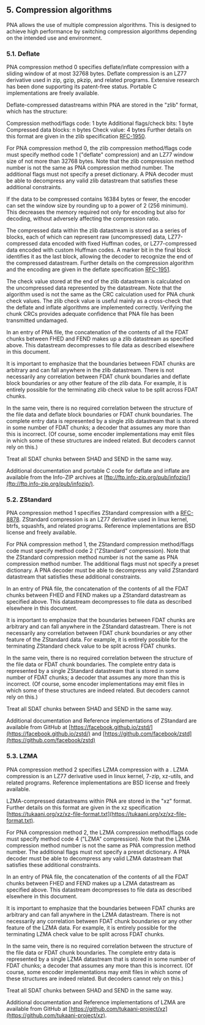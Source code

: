 ## 5. Compression algorithms

PNA allows the use of multiple compression algorithms. This is designed to achieve high performance by switching compression algorithms depending on the intended use and environment.

### 5.1. Deflate

PNA compression method 0 specifies deflate/inflate compression with a sliding window of at most 32768 bytes. Deflate compression is an LZ77 derivative used in zip, gzip, pkzip, and related programs. Extensive research has been done supporting its patent-free status. Portable C implementations are freely available.

Deflate-compressed datastreams within PNA are stored in the "zlib" format, which has the structure:

   Compression method/flags code: 1 byte
   Additional flags/check bits:   1 byte
   Compressed data blocks:        n bytes
   Check value:                   4 bytes
Further details on this format are given in the zlib specification [RFC-1950](../references/index.md#rfc-1950).

For PNA compression method 0, the zlib compression method/flags code must specify method code 1 ("deflate" compression) and an LZ77 window size of not more than 32768 bytes. Note that the zlib compression method number is not the same as PNA compression method number. The additional flags must not specify a preset dictionary. A PNA decoder must be able to decompress any valid zlib datastream that satisfies these additional constraints.

If the data to be compressed contains 16384 bytes or fewer, the encoder can set the window size by rounding up to a power of 2 (256 minimum). This decreases the memory required not only for encoding but also for decoding, without adversely affecting the compression ratio.

The compressed data within the zlib datastream is stored as a series of blocks, each of which can represent raw (uncompressed) data, LZ77-compressed data encoded with fixed Huffman codes, or LZ77-compressed data encoded with custom Huffman codes. A marker bit in the final block identifies it as the last block, allowing the decoder to recognize the end of the compressed datastream. Further details on the compression algorithm and the encoding are given in the deflate specification [RFC-1951](../references/index.md#rfc-1951).

The check value stored at the end of the zlib datastream is calculated on the uncompressed data represented by the datastream. Note that the algorithm used is not the same as the CRC calculation used for PNA chunk check values. The zlib check value is useful mainly as a cross-check that the deflate and inflate algorithms are implemented correctly. Verifying the chunk CRCs provides adequate confidence that PNA file has been transmitted undamaged.

In an entry of PNA file, the concatenation of the contents of all the FDAT chunks between FHED and FEND makes up a zlib datastream as specified above. This datastream decompresses to file data as described elsewhere in this document.

It is important to emphasize that the boundaries between FDAT chunks are arbitrary and can fall anywhere in the zlib datastream. There is not necessarily any correlation between FDAT chunk boundaries and deflate block boundaries or any other feature of the zlib data. For example, it is entirely possible for the terminating zlib check value to be split across FDAT chunks.

In the same vein, there is no required correlation between the structure of the file data and deflate block boundaries or FDAT chunk boundaries. The complete entry data is represented by a single zlib datastream that is stored in some number of FDAT chunks; a decoder that assumes any more than this is incorrect. (Of course, some encoder implementations may emit files in which some of these structures are indeed related. But decoders cannot rely on this.)

Treat all SDAT chunks between SHAD and SEND in the same way.

Additional documentation and portable C code for deflate and inflate are available from the Info-ZIP archives at [ftp://ftp.info-zip.org/pub/infozip/](ftp://ftp.info-zip.org/pub/infozip/).

### 5.2. ZStandard

PNA compression method 1 specifies ZStandard compression with a [RFC-8878](../references/index.md#rfc-8878). ZStandard compression is an LZ77 derivative used in linux kernel, btrfs, squashfs, and related programs. Reference implementations are BSD license and freely available.

For PNA compression method 1, the ZStandard compression method/flags code must specify method code 2 ("ZStandard" compression). Note that the ZStandard compression method number is not the same as PNA compression method number. The additional flags must not specify a preset dictionary. A PNA decoder must be able to decompress any valid ZStandard datastream that satisfies these additional constraints.

In an entry of PNA file, the concatenation of the contents of all the FDAT chunks between FHED and FEND makes up a ZStandard datastream as specified above. This datastream decompresses to file data as described elsewhere in this document.

It is important to emphasize that the boundaries between FDAT chunks are arbitrary and can fall anywhere in the ZStandard datastream. There is not necessarily any correlation between FDAT chunk boundaries or any other feature of the ZStandard data. For example, it is entirely possible for the terminating ZStandard check value to be split across FDAT chunks.

In the same vein, there is no required correlation between the structure of the file data or FDAT chunk boundaries. The complete entry data is represented by a single ZStandard datastream that is stored in some number of FDAT chunks; a decoder that assumes any more than this is incorrect. (Of course, some encoder implementations may emit files in which some of these structures are indeed related. But decoders cannot rely on this.)

Treat all SDAT chunks between SHAD and SEND in the same way.

Additional documentation and Reference implementations of ZStandard are available from GitHub at [https://facebook.github.io/zstd/](https://facebook.github.io/zstd/) and [https://github.com/facebook/zstd](https://github.com/facebook/zstd)

### 5.3. LZMA

PNA compression method 2 specifies LZMA compression with a [](). LZMA compression is an LZ77 derivative used in linux kernel, 7-zip, xz-utils, and related programs. Reference implementations are BSD license and freely available.

LZMA-compressed datastreams within PNA are stored in the "xz" format.
Further details on this format are given in the xz specification [https://tukaani.org/xz/xz-file-format.txt](https://tukaani.org/xz/xz-file-format.txt).

For PNA compression method 2, the LZMA compression method/flags code must specify method code 4 ("LZMA" compression). Note that the LZMA compression method number is not the same as PNA compression method number. The additional flags must not specify a preset dictionary. A PNA decoder must be able to decompress any valid LZMA datastream that satisfies these additional constraints.

In an entry of PNA file, the concatenation of the contents of all the FDAT chunks between FHED and FEND makes up a LZMA datastream as specified above. This datastream decompresses to file data as described elsewhere in this document.

It is important to emphasize that the boundaries between FDAT chunks are arbitrary and can fall anywhere in the LZMA datastream. There is not necessarily any correlation between FDAT chunk boundaries or any other feature of the LZMA data. For example, it is entirely possible for the terminating LZMA check value to be split across FDAT chunks.

In the same vein, there is no required correlation between the structure of the file data or FDAT chunk boundaries. The complete entry data is represented by a single LZMA datastream that is stored in some number of FDAT chunks; a decoder that assumes any more than this is incorrect. (Of course, some encoder implementations may emit files in which some of these structures are indeed related. But decoders cannot rely on this.)

Treat all SDAT chunks between SHAD and SEND in the same way.

Additional documentation and Reference implementations of LZMA are available from GitHub at [https://github.com/tukaani-project/xz](https://github.com/tukaani-project/xz).
